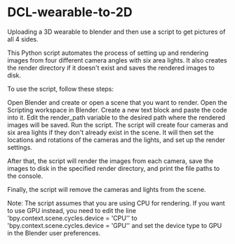 # DCL-wearable-to-2D
Uploading a 3D wearable to blender and then use a script to get pictures of all 4 sides.

This Python script automates the process of setting up and rendering images from four different camera angles with six area lights. It also creates the render directory if it doesn't exist and saves the rendered images to disk.

To use the script, follow these steps:

Open Blender and create or open a scene that you want to render.
Open the Scripting workspace in Blender.
Create a new text block and paste the code into it.
Edit the render_path variable to the desired path where the rendered images will be saved.
Run the script.
The script will create four cameras and six area lights if they don't already exist in the scene. It will then set the locations and rotations of the cameras and the lights, and set up the render settings.

After that, the script will render the images from each camera, save the images to disk in the specified render directory, and print the file paths to the console.

Finally, the script will remove the cameras and lights from the scene.

Note: The script assumes that you are using CPU for rendering. If you want to use GPU instead, you need to edit the line 'bpy.context.scene.cycles.device = 'CPU'' to 'bpy.context.scene.cycles.device = 'GPU'' and set the device type to GPU in the Blender user preferences.
